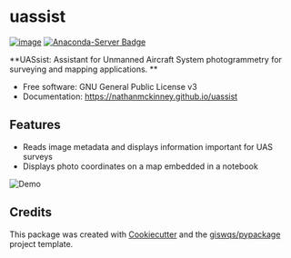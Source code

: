# uassist


[![image](https://img.shields.io/pypi/v/uassist.svg)](https://pypi.python.org/pypi/uassist) [![Anaconda-Server Badge](https://anaconda.org/conda-forge/uassist/badges/version.svg)](https://anaconda.org/conda-forge/uassist)


**UASsist: Assistant for Unmanned Aircraft System photogrammetry for surveying and mapping applications. **


-   Free software: GNU General Public License v3
-   Documentation: https://nathanmckinney.github.io/uassist
    

## Features

-   Reads image metadata and displays information important for UAS surveys
-   Displays photo coordinates on a map embedded in a notebook

![Demo](https://i.imgur.com/5GLSavr.jpg)
## Credits

This package was created with [Cookiecutter](https://github.com/cookiecutter/cookiecutter) and the [giswqs/pypackage](https://github.com/giswqs/pypackage) project template.

